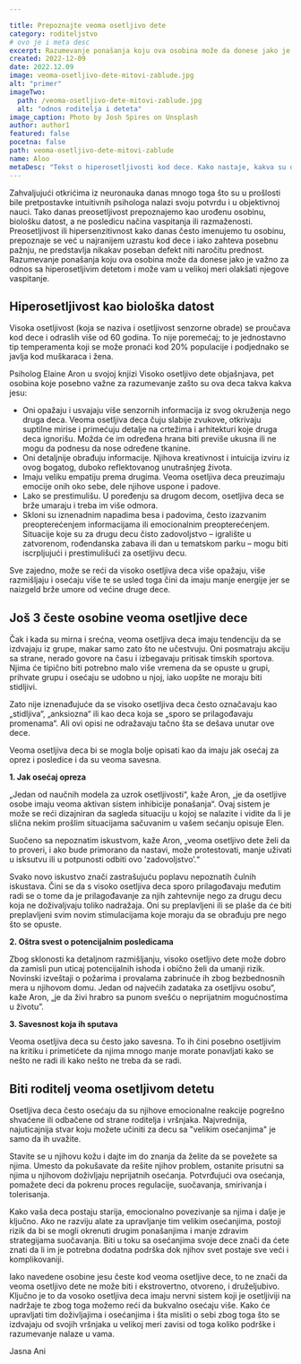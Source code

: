 ```yaml
---

title: Prepoznajte veoma osetljivo dete
category: roditeljstvo
# ovo je i meta desc
excerpt: Razumevanje ponašanja koju ova osobina može da donese jako je važno za odnos sa hiperosetljivim detetom i može vam u velikoj meri olakšati njegove vaspitanje.
created: 2022-12-09
date: 2022.12.09
image: veoma-osetljivo-dete-mitovi-zablude.jpg
alt: "primer"
imageTwo:
  path: /veoma-osetljivo-dete-mitovi-zablude.jpg
  alt: "odnos roditelja i deteta"
image_caption: Photo by Josh Spires on Unsplash
author: author1
featured: false
pocetna: false
path: veoma-osetljivo-dete-mitovi-zablude
name: Aloo
metaDesc: "Tekst o hiperosetljivosti kod dece. Kako nastaje, kakva su deca koja su prevosetljiva i kako se prepoznaju?"
---
```


Zahvaljujući otkrićima iz neuronauka danas mnogo toga što su u prošlosti bile pretpostavke intuitivnih psihologa nalazi svoju potvrdu i u objektivnoj nauci. Tako danas preosetljivost prepoznajemo kao urođenu osobinu, biološku datost, a ne posledicu načina vaspitanja ili razmaženosti. Preosetljivost ili hipersenzitivnost kako danas često imenujemo tu osobinu, prepoznaje se već u najranijem uzrastu kod dece i iako zahteva posebnu pažnju, ne predstavlja nikakav poseban defekt niti naročitu prednost. Razumevanje ponašanja koju ova osobina može da donese jako je važno za odnos sa hiperosetljivim detetom i može vam u velikoj meri olakšati njegove vaspitanje. 

## Hiperosetljivost kao biološka datost 

Visoka osetljivost (koja se naziva i osetljivost senzorne obrade) se proučava kod dece i odraslih više od 60 godina. To nije poremećaj; to je jednostavno tip temperamenta koji se može pronaći kod 20% populacije i podjednako se javlja kod muškaraca i žena. 

Psiholog Elaine Aron u svojoj knjizi Visoko osetljivo dete objašnjava, pet osobina koje posebno važne za razumevanje zašto su ova deca takva kakva jesu:
- Oni opažaju i usvajaju više senzornih informacija iz svog okruženja nego druga deca. Veoma osetljiva deca čuju slabije zvukove, otkrivaju suptilne mirise i primećuju detalje na crtežima i arhitekturi koje druga deca ignorišu. Možda će im određena hrana biti previše ukusna ili ne mogu da podnesu da nose određene tkanine.
- Oni detaljnije obrađuju informacije. Njihova kreativnost i intuicija izviru iz ovog bogatog, duboko reflektovanog unutrašnjeg života.
- Imaju veliku empatiju prema drugima. Veoma osetljiva deca preuzimaju emocije onih oko sebe, dele njihove uspone i padove. 
- Lako se prestimulišu. U poređenju sa drugom decom, osetljiva deca se brže umaraju i treba im više odmora.
- Skloni su iznenadnim napadima besa i padovima, često izazvanim preopterećenjem informacijama ili emocionalnim preopterećenjem. Situacije koje su za drugu decu čisto zadovoljstvo – igralište u zatvorenom, rođendanska zabava ili dan u tematskom parku – mogu biti iscrpljujući i prestimulišući za osetljivu decu. 

Sve zajedno, može se reći da visoko osetljiva deca više opažaju, više razmišljaju i osećaju više te se usled toga čini da imaju manje energije jer se naizgeld brže umore od većine druge dece. 

## Još 3 česte osobine veoma osetljive dece

Čak i kada su mirna i srećna, veoma osetljiva deca imaju tendenciju da se izdvajaju iz grupe, makar samo zato što ne učestvuju. Oni posmatraju akciju sa strane, nerado govore na času i izbegavaju pritisak timskih sportova. Njima će tipično biti potrebno malo više vremena da se opuste u grupi, prihvate grupu i osećaju se udobno u njoj, iako uopšte ne moraju biti stidljivi. 

Zato nije iznenađujuće da se visoko osetljiva deca često označavaju kao „stidljiva“, „anksiozna“ ili kao deca koja se „sporo se prilagođavaju promenama“. Ali ovi opisi ne odražavaju tačno šta se dešava unutar ove dece.

Veoma osetljiva deca bi se mogla bolje opisati kao da imaju jak osećaj za oprez i posledice i da su veoma savesna.

**1. Jak osećaj opreza**

„Jedan od naučnih modela za uzrok osetljivosti“, kaže Aron, „je da osetljive osobe imaju veoma aktivan sistem inhibicije ponašanja“. Ovaj sistem je može se reći dizajniran da sagleda situaciju u kojoj se nalazite i vidite da li je slična nekim prošlim situacijama sačuvanim u vašem sećanju opisuje Elen. 

Suočeno sa nepoznatim iskustvom, kaže Aron, „veoma osetljivo dete želi da to proveri, i ako bude primorano da nastavi, može protestovati, manje uživati u isksutvu ili u potpunosti odbiti ovo ’zadovoljstvo’.“

Svako novo iskustvo znači zastrašujuću poplavu nepoznatih čulnih iskustava. Čini se da s visoko osetljiva deca sporo prilagođavaju međutim radi se o tome da je prilagođavanje za njih zahtevnije nego za drugu decu koja ne doživaljvaju toliko nadražaja. Oni su preplavljeni ili se plaše da će biti preplavljeni svim novim stimulacijama koje moraju da se obrađuju pre nego što se opuste. 

**2. Oštra svest o potencijalnim posledicama**

Zbog sklonosti ka detaljnom razmišljanju, visoko osetljivo dete može dobro da zamisli pun uticaj potencijalnih ishoda i obično želi da umanji rizik. Novinski izveštaji o požarima i provalama zabrinuće ih zbog bezbednosnih mera u njihovom domu. Jedan od najvećih zadataka za osetljivu osobu“, kaže Aron, „je da živi hrabro sa punom svešću o neprijatnim mogućnostima u životu”. 

**3. Savesnost koja ih sputava**

Veoma osetljiva deca su često jako savesna. To ih čini posebno osetljivim na kritiku i primetićete da njima mnogo manje morate ponavljati kako se nešto ne radi ili kako nešto ne treba da se radi. 

## Biti roditelj veoma osetljivom detetu

Osetljiva deca često osećaju da su njihove emocionalne reakcije pogrešno shvaćene ili odbačene od strane roditelja i vršnjaka. Najvrednija, najuticajnija stvar koju možete učiniti za decu sa "velikim osećanjima" je samo da ih uvažite. 

Stavite se u njihovu kožu i dajte im do znanja da želite da se povežete sa njima. Umesto da pokušavate da rešite njihov problem, ostanite prisutni sa njima u njihovom doživljaju neprijatnih osećanja. Potvrđujući ova osećanja, pomažete deci da pokrenu proces regulacije, suočavanja, smirivanja i tolerisanja. 

Kako vaša deca postaju starija, emocionalno povezivanje sa njima i dalje je ključno. Ako ne razviju alate za upravljanje tim velikim osećanjima, postoji rizik da bi se mogli okrenuti drugim ponašanjima i manje zdravim strategijama suočavanja. Biti u toku sa osećanjima svoje dece znači da ćete znati da li im je potrebna dodatna podrška dok njihov svet postaje sve veći i komplikovaniji. 

Iako navedene osobine jesu česte kod veoma osetljive dece, to ne znači da veoma osetljivo dete ne može biti i ekstrovertno, otvoreno, i druželjubivo. Ključno je to da vosoko osetljiva deca imaju nervni sistem koji je osetljiviji na nadržaje te zbog toga možemo reći da bukvalno osećaju više. Kako će upravljati tim doživljajima i osećanjima i šta misliti o sebi zbog toga što se izdvajaju od svojih vršnjaka u velikoj meri zavisi od toga koliko podrške i razumevanje nalaze u vama. 

Jasna Ani



